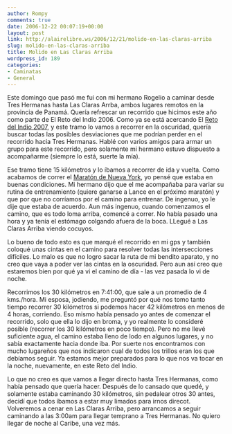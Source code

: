 ```yaml
---
author: Rompy
comments: true
date: 2006-12-22 00:07:19+00:00
layout: post
link: http://alairelibre.ws/2006/12/21/molido-en-las-claras-arriba
slug: molido-en-las-claras-arriba
title: Molido en Las Claras Arriba
wordpress_id: 189
categories:
- Caminatas
- General
---
```


Este domingo que pasó me fui con mi hermano Rogelio a caminar desde Tres Hermanas hasta Las Claras Arrba, ambos lugares remotos en la provincia de Panamá. Quería refrescar un recorrido que hicimos este año como parte de El Reto del Indio 2006. Como ya se está acercando El [Reto del Indio 2007](http://elretodelindio.info), y este tramo lo vamos a recorrer en la oscuridad, quería buscar todas las posibles desviaciones que me podrían perder en el recorrido hacia Tres Hermanas. Hablé con varios amigos para armar un grupo para este recorrido, pero solamente mi hermano estuvo dispuesto a acompañarme (siempre lo está, suerte la mía).

Ese tramo tiene 15 kilómetros y lo íbamos a recorrer de ida y vuelta. Como acabamos de correr el [Maratón de Nueva York](http://www.ingnycmarathon.org), yo pensé que estaba en buenas condiciones. Mi hermano dijo que el me acompañaba para variar su rutina de entrenamiento (quiere ganarse a Lance en el próximo maratón) y que por que no corríamos por el camino para entrenar. De ingenuo, yo le dije que estaba de acuerdo. Aun más ingenuo, cuando comenzamos el camino, que es todo loma arriba, comencé a correr. No había pasado una hora y ya tenía el estómago colgando afuera de la boca. LLegué a Las Claras Arriba viendo cocuyos.

Lo bueno de todo esto es que marqué el recorrido en mi gps y también coloqué unas cintas en el camino para resolver todas las intersecciones difíciles. Lo malo es que no logro sacar la ruta de mi bendito aparato, y no creo que vaya a poder ver las cintas en la oscuridad. Pero aun así creo que estaremos bien por qué ya vi el camino de día - las vez pasada lo vi de noche.

Recorrimos los 30 kilómetros en 7:41:00, que sale a un promedio de 4 kms./hora. Mi esposa, jodiendo, me preguntó por qué nos tomo tanto tiempo recorrer 30 kilómetros si podemos hacer 42 kilómetros en menos de 4 horas, corriendo. Eso mismo había pensado yo antes de comenzar el recorrido, solo que ella lo dijo en broma, y yo realmente lo consideré posible (recorrer los 30 kilómetros en poco tiempo). Pero no me llevé suficiente agua, el camino estaba lleno de lodo en algunos lugares, y no sabía exactamente hacia donde iba. Por suerte nos encontramos con mucho lugareños que nos indicaron cual de todos los trillos eran los que debíamos seguir. Ya estamos mejor preparados para lo que nos va tocar en la noche, nuevamente, en este Reto del Indio.

Lo que no creo es que vamos a llegar directo hasta Tres Hermanas, como había pensado que quería hacer. Después de lo cansado que quedé, y solamente estaba caminando 30 kilómetros, sin pedalear otros 30 antes, decidí que todos íbamos a estar muy limados para irnos direcot. Volveremos a cenar en Las Claras Arriba, pero arrancamos a seguir caminando a las 3:00am para llegar temprano a Tres Hermanas. No quiero llegar de noche al Caribe, una vez más.
